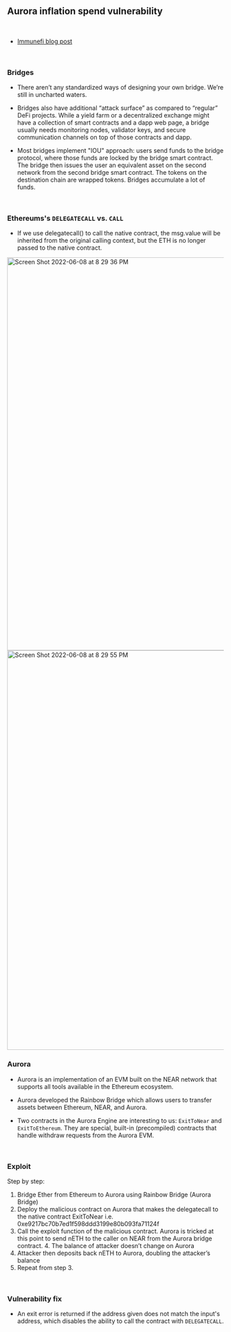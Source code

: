 ## Aurora inflation spend vulnerability

<br>

* [Immunefi blog post](https://medium.com/immunefi/aurora-infinite-spend-bugfix-review-6m-payout-e635d24273d)

<br>

### Bridges

* There aren’t any standardized ways of designing your own bridge. We’re still in uncharted waters.

* Bridges also have additional “attack surface” as compared to “regular” DeFi projects. While a yield farm or a decentralized exchange might have a collection of smart contracts and a dapp web page, a bridge usually needs monitoring nodes, validator keys, and secure communication channels on top of those contracts and dapp.

* Most bridges implement "IOU" approach: users send funds to the bridge protocol, where those funds are locked by the bridge smart contract. The bridge then issues the user an equivalent asset on the second network from the second bridge smart contract. The tokens on the destination chain are wrapped tokens. Bridges accumulate a lot of funds.

<br>

### Ethereums's `DELEGATECALL` vs. `CALL`

*  If we use delegatecall() to call the native contract, the msg.value will be inherited from the original calling context, but the ETH is no longer passed to the native contract.

<img width="914" alt="Screen Shot 2022-06-08 at 8 29 36 PM" src="https://user-images.githubusercontent.com/1130416/172758401-b10c11fe-8fb4-42bf-b3be-3ffc4682ef9a.png">
<img width="929" alt="Screen Shot 2022-06-08 at 8 29 55 PM" src="https://user-images.githubusercontent.com/1130416/172758414-6a6d531d-dc6c-4507-b0cf-6cd63e4d0858.png">


<br>

### Aurora

* Aurora is an implementation of an EVM built on the NEAR network that supports all tools available in the Ethereum ecosystem.

* Aurora developed the Rainbow Bridge which allows users to transfer assets between Ethereum, NEAR, and Aurora.

* Two contracts in the Aurora Engine are interesting to us: `ExitToNear` and `ExitToEthereum`. They are special, built-in (precompiled) contracts that handle withdraw requests from the Aurora EVM.

<br>

### Exploit

Step by step:

1. Bridge Ether from Ethereum to Aurora using Rainbow Bridge (Aurora Bridge)
2. Deploy the malicious contract on Aurora that makes the delegatecall to the native contract ExitToNear i.e. 0xe9217bc70b7ed1f598ddd3199e80b093fa71124f
3. Call the exploit function of the malicious contract. Aurora is tricked at this point to send nETH to the caller on NEAR from the Aurora bridge contract. 4. The balance of attacker doesn’t change on Aurora
5. Attacker then deposits back nETH to Aurora, doubling the attacker’s balance
6. Repeat from step 3.



<br>

### Vulnerability fix

* An exit error is returned if the address given does not match the input's address, which disables the ability to call the contract with `DELEGATECALL`.
